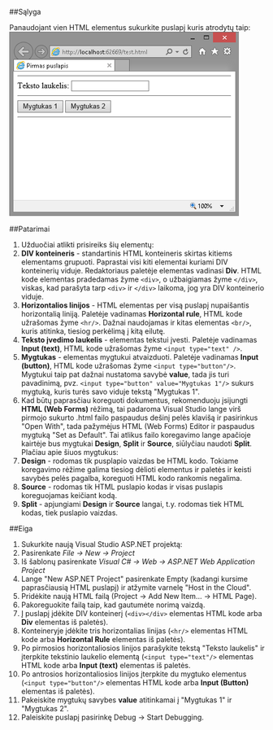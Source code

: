 ﻿##Sąlyga

Panaudojant vien HTML elementus sukurkite puslapį kuris atrodytų taip:
![Example 1](https://raw.githubusercontent.com/niku-live/jpvs2015/master/05%20tema%20-%20Web%20-%20HTML%20ir%20CSS/Mini%20Problems/Vol5Ex1/example1.png)

##Patarimai

1. Užduočiai atlikti prisireiks šių elementų:
  1. **DIV konteineris** - standartinis HTML konteineris skirtas kitiems elementams grupuoti. Paprastai visi kiti elementai kuriami DIV konteinerių viduje. Redaktoriaus paletėje elementas vadinasi **Div**. HTML kode elementas pradedamas žyme `<div>`, o užbaigiamas žyme `</div>`, viskas, kad parašyta tarp `<div>` ir `</div>` laikoma, jog yra DIV konteinerio viduje.
  2. **Horizontalios linijos** - HTML elementas per visą puslapį nupaišantis horizontalią liniją. Paletėje vadinamas **Horizontal rule**, HTML kode užrašomas žyme `<hr/>`. Dažnai naudojamas ir kitas elementas `<br/>`, kuris atitinka, tiesiog perkėlimą į kitą eilutę.
  3. **Teksto įvedimo laukelis** - elementas tekstui įvesti. Paletėje vadinamas **Input (text)**, HTML kode užrašomas žyme `<input type="text" />`.
  4. **Mygtukas** - elementas mygtukui atvaizduoti. Paletėje vadinamas **Input (button)**, HTML kode užrašomas žyme `<input type="button"/>`. Mygtukui taip pat dažnai nustatoma savybė **value**, tada jis turi pavadinimą, pvz. `<input type="button" value="Mygtukas 1"/>` sukurs mygtuką, kuris turės savo viduje tekstą "Mygtukas 1".
2. Kad būtų paprasčiau koreguoti dokumentus, rekomenduoju įsijungti **HTML (Web Forms)** rėžimą, tai padaroma Visual Studio lange virš pirmojo sukurto .html failo paspaudus dešinį pelės klavišą ir pasirinkus "Open With", tada pažymėjus HTML (Web Forms) Editor ir paspaudus mygtuką "Set as Default". Tai atlikus failo koregavimo lange apačioje kairtėje bus mygtukai **Design**, **Split** ir **Source**, siūlyčiau naudoti **Split**. Plačiau apie šiuos mygtukus:
  1. **Design** - rodomas tik pusplapio vaizdas be HTML kodo. Tokiame koregavimo rėžime galima tiesiog dėlioti elementus ir paletės ir keisti savybės pelės pagalba, koreguoti HTML kodo rankomis negalima.
  2. **Source** - rodomas tik HTML puslapio kodas ir visas puslapis koreguojamas keičiant kodą.
  3. **Split** - apjungiami **Design** ir **Source** langai, t.y. rodomas tiek HTML kodas, tiek puslapio vaizdas.

##Eiga

1. Sukurkite naują Visual Studio ASP.NET projektą:
  1. Pasirenkate *File -> New -> Project*
  2. Iš šablonų pasirenkate *Visual C# -> Web -> ASP.NET Web Application Project*
  3. Lange "New ASP.NET Project" pasirenkate Empty (kadangi kursime paprasčiausią HTML puslapį) ir atžymite varnelę "Host in the Cloud".
2. Pridėkite naują HTML failą (Project -> Add New Item... -> HTML Page).
3. Pakoreguokite failą taip, kad gautumėte norimą vaizdą. 
  1. Į puslapį įdėkite DIV konteinerį (`<div></div>` elementas HTML kode arba **Div** elementas iš paletės).
  2. Konteineryje įdėkite tris horizontalias linijas (`<hr/>` elementas HTML kode arba **Horizontal Rule** elementas iš paletės).
  3. Po pirmosios horizontaliosios linijos parašykite tekstą "Teksto laukelis" ir įterpkite tekstinio laukelio elementą (`<input type="text"/>` elementas HTML kode arba **Input (text)** elementas iš paletės.
  4. Po antrosios horizontaliosios linijos įterpkite du mygtuko elementus (`<input type="button"/>` elementas HTML kode arba **Input (Button)** elementas iš paletės).
  5. Pakeiskite mygtukų savybes **value** atitinkamai į "Mygtukas 1" ir "Mygtukas 2".
4. Paleiskite puslapį pasirinkę Debug -> Start Debugging.